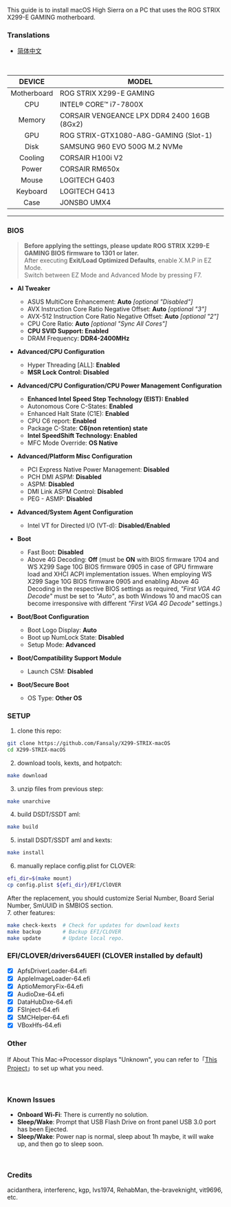 This guide is to install macOS High Sierra on a PC that uses the ROG STRIX X299-E GAMING motherboard.

### Translations
- [简体中文](README.zh_CN.md)

&nbsp;

DEVICE | MODEL
:-: | -
Motherboard | ROG STRIX X299-E GAMING
CPU | INTEL® CORE™ i7-7800X
Memory | CORSAIR VENGEANCE LPX DDR4 2400 16GB (8Gx2)
GPU | ROG STRIX-GTX1080-A8G-GAMING (Slot-1)
Disk | SAMSUNG 960 EVO 500G M.2 NVMe
Cooling | CORSAIR H100i V2
Power | CORSAIR RM650x
Mouse | LOGITECH G403
Keyboard | LOGITECH G413
Case | JONSBO UMX4

---

### BIOS
> **Before applying the settings, please update ROG STRIX X299-E GAMING BIOS firmware to 1301 or later.**  
> After executing **Exit/Load Optimized Defaults**, enable X.M.P in EZ Mode.  
> Switch between EZ Mode and Advanced Mode by pressing F7.

- **AI Tweaker**
  - ASUS MultiCore Enhancement: **Auto** *[optional "Disabled"]*
  - AVX Instruction Core Ratio Negative Offset: **Auto** *[optional "3"]*
  - AVX-512 Instruction Core Ratio Negative Offset: **Auto** *[optional "2"]*
  - CPU Core Ratio: **Auto** *[optional "Sync All Cores"]*
  - **CPU SVID Support: Enabled**
  - DRAM Frequency: **DDR4-2400MHz**

- **Advanced/CPU Configuration**
  - Hyper Threading [ALL]: **Enabled**
  - **MSR Lock Control: Disabled**

- **Advanced/CPU Configuration/CPU Power Management Configuration**
  - **Enhanced Intel Speed Step Technology (EIST): Enabled**
  - Autonomous Core C-States: **Enabled**
  - Enhanced Halt State (C1E): **Enabled**
  - CPU C6 report: **Enabled**
  - Package C-State: **C6(non retention) state**
  - **Intel SpeedShift Technology: Enabled**
  - MFC Mode Override: **OS Native**

- **Advanced/Platform Misc Configuration**
  - PCI Express Native Power Management: **Disabled**
  - PCH DMI ASPM: **Disabled**
  - ASPM: **Disabled**
  - DMI Link ASPM Control: **Disabled**
  - PEG - ASMP: **Disabled**

- **Advanced/System Agent Configuration**
  - Intel VT for Directed I/O (VT-d): **Disabled/Enabled**

- **Boot**
  - Fast Boot: **Disabled**
  - Above 4G Decoding: **Off** (must be **ON** with BIOS firmware 1704 and WS X299 Sage 10G BIOS firmware 0905 in case of GPU firmware load and XHCI ACPI implementation issues. When employing WS X299 Sage 10G BIOS firmware 0905 and enabling Above 4G Decoding in the respective BIOS settings as required, _"First VGA 4G Decode"_ must be set to _"Auto"_, as both Windows 10 and macOS can become irresponsive with different _"First VGA 4G Decode"_ settings.)

- **Boot/Boot Configuration**
  - Boot Logo Display: **Auto**
  - Boot up NumLock State: **Disabled**
  - Setup Mode: **Advanced**

- **Boot/Compatibility Support Module**
  - Launch CSM: **Disabled**

- **Boot/Secure Boot**
  - OS Type: **Other OS**

### SETUP
1. clone this repo:
```bash
git clone https://github.com/Fansaly/X299-STRIX-macOS
cd X299-STRIX-macOS
```
2. download tools, kexts, and hotpatch:
```bash
make download
```
3. unzip files from previous step:
```bash
make unarchive
```
4. build DSDT/SSDT aml:
```bash
make build
```
5. install DSDT/SSDT aml and kexts:
```bash
make install
```
6. manually replace config.plist for CLOVER:
```bash
efi_dir=$(make mount)
cp config.plist ${efi_dir}/EFI/ClOVER
```
After the replacement, you should customize Serial Number, Board Serial Number, SmUUID in SMBIOS section.  
7. other features:
```bash
make check-kexts  # Check for updates for download kexts
make backup       # Backup EFI/CLOVER
make update       # Update local repo.
```

### EFI/CLOVER/drivers64UEFI (CLOVER installed by default)
  - [x] ApfsDriverLoader-64.efi
  - [x] AppleImageLoader-64.efi
  - [x] AptioMemoryFix-64.efi
  - [x] AudioDxe-64.efi
  - [x] DataHubDxe-64.efi
  - [x] FSInject-64.efi
  - [x] SMCHelper-64.efi
  - [x] VBoxHfs-64.efi

### Other
If About This Mac->Processor displays "Unknown", you can refer to「[This Project](https://github.com/Fansaly/CosmetiCPUKind)」to set up what you need.

&nbsp;

### Known Issues
- **Onboard Wi-Fi**: There is currently no solution.
- **Sleep/Wake**: Prompt that USB Flash Drive on front panel USB 3.0 port has been Ejected.
- **Sleep/Wake**: Power nap is normal, sleep about 1h maybe, it will wake up, and then go to sleep soon.

&nbsp;

### Credits
acidanthera, interferenc, kgp, lvs1974, RehabMan, the-braveknight, vit9696, etc.
